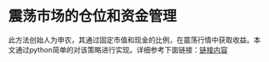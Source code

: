 # 震荡市场的仓位和资金管理

此方法创始人为申农，其通过固定市值和现金的比例，在震荡行情中获取收益。本文通过python简单的对该策略进行实现。详细参考下面链接：[链接内容](https://mp.weixin.qq.com/s?__biz=MzUyODE4ODA4NA==&mid=2247483975&idx=1&sn=28ab6e0ca590b1294bd4744276b62906&chksm=fa75559ccd02dc8a5d8051f444b2f5e8d47f5706e11bfe0d8d36191b574052ba1f1af7e0077f#rd)